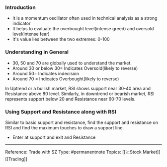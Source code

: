 ### Introduction
- It is a momentum oscillator often used in technical analysis as a strong indicator
- It helps to evaluate the overbought level(intense greed) and  oversold level(intense fear)
- It's value lies between the two extremes: 0-100

### Understanding in General
- 30, 50 and 70 are globally used to understand the market.
- Around 30 or below 30= Indicates Oversold(likely to reverse)
- Around 50= Indicates indecision
- Around 70 = Indicates Overbought(likely to reverse)

In Uptrend or a bullish market, RSI shows support near 30-40 area and Resistance above 80 level. Similarly, in downtrend or bearish market, RSI represents support below 20 and Resistance near 60-70 levels.


### Using Support and Resistance along with RSI 
Similar to basic support and resistance, find the support and resistance on RSI and find the maximum touches to draw a support line.
- Enter at support and exit and Resistance



---
Reference: Trade with SZ
Type: #permanentnote 
Topics: [[💹Stock Market]] [[Trading]]

